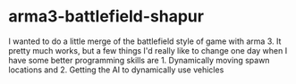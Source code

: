 # arma3-battlefield-shapur
I wanted to do a little merge of the battlefield style of game with arma 3. It pretty much works, but a few things I'd really like to change one day when I have some better programming skills are 1. Dynamically moving spawn locations and 2. Getting the AI to dynamically use vehicles
